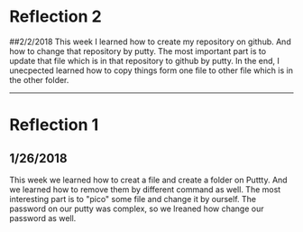 # Reflection 2
##2/2/2018
This week I learned how to create my repository on github. And how to change that repository by putty. The most important part is to update that file which is in that repository to github by putty. In the end, I unecpected learned how to copy things form one file to other file which is in the other folder.


---


# Reflection 1
## 1/26/2018
This week we learned how to creat a file and create a folder on Puttty. And we learned how to remove them by different command as well. The most interesting part is to "pico" some file and change it by ourself. The password on our putty was complex, so we lreaned how change our password as well. 
